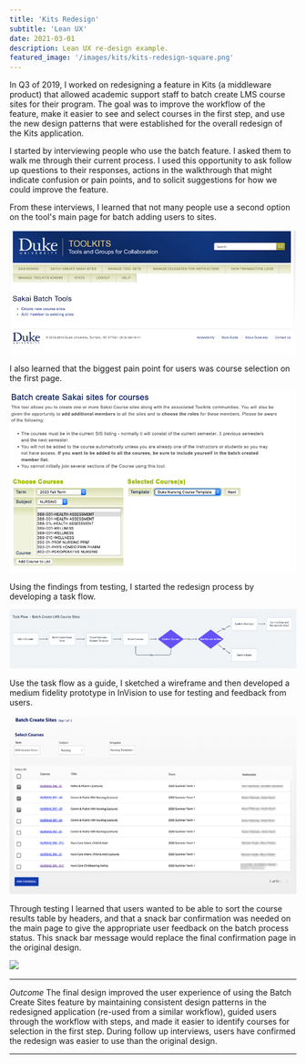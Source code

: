 ```yaml
---
title: 'Kits Redesign'
subtitle: 'Lean UX'
date: 2021-03-01
description: Lean UX re-design example.
featured_image: '/images/kits/kits-redesign-square.png'
---
```



In Q3 of 2019, I worked on redesigning a feature in Kits (a middleware product) that allowed academic support staff to batch create LMS course sites for their program. The goal was to improve the workflow of the feature, make it easier to see and select courses in the first step, and use the new design patterns that were established for the overall redesign of the Kits application.

I started by interviewing people who use the batch feature.  I asked them to walk me through their current process.  I used this opportunity to ask follow up questions to their responses, actions in the walkthrough that might indicate confusion or pain points, and to solicit suggestions for how we could improve the feature.

From these interviews, I learned that not many people use a second option on the tool's main page for batch adding users to sites.

![](/images/kits/batch_main_menu.png)

I also learned that the biggest pain point for users was course selection on the first page.

![](/images/kits/batch_select_courses.png)

Using the findings from testing, I started the redesign process by developing a task flow.

![](/images/kits/batch_sites_task_flow.png)

Use the task flow as a guide, I sketched a wireframe and then developed a medium fidelity prototype in InVision to use for testing and feedback from users.

![](/images/kits/batch_prototype_step_1.png)

Through testing I learned that users wanted to be able to sort the course results table by headers, and that a snack bar confirmation was needed on the main page to give the appropriate user feedback on the batch process status.  This snack bar message would replace the final confirmation page in the original design.

![](/images/kits/demo-landscape.jpg)

---

*Outcome*
The final design improved the user experience of using the Batch Create Sites feature by maintaining consistent design patterns in the redesigned application (re-used from a similar workflow), guided users through the workflow with steps, and made it easier to identify courses for selection in the first step.  During follow up interviews, users have confirmed the redesign was easier to use than the original design.


---
